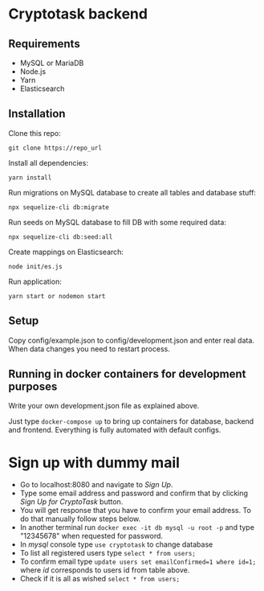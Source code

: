 # Cryptotask backend

## Requirements

- MySQL or MariaDB
- Node.js
- Yarn
- Elasticsearch

## Installation

Clone this repo:
```
git clone https://repo_url
```

Install all dependencies:
```
yarn install
```

Run migrations on MySQL database to create all tables and database stuff:
```
npx sequelize-cli db:migrate
```

Run seeds on MySQL database to fill DB with some required data:
```
npx sequelize-cli db:seed:all
```

Create mappings on Elasticsearch:
```
node init/es.js
```

Run application:
```
yarn start or nodemon start
```

## Setup

Copy config/example.json to config/development.json and enter real data. When data changes you need to restart process.

## Running in docker containers for development purposes

Write your own development.json file as explained above.

Just type `docker-compose up` to bring up containers for database, backend and frontend. Everything is fully automated with default configs.

# Sign up with dummy mail
*  Go to localhost:8080 and navigate to *Sign Up*.
*  Type some email address and password and confirm that by clicking *Sign Up for CryptoTask* button.
*  You will get response that you have to confirm your email address. To do that manually follow steps below.
*  In another terminal run `docker exec -it db mysql -u root -p` and type "12345678" when requested for password.
*  In *mysql* console type `use cryptotask` to change database
*  To list all registered users type `select * from users;`
*  To confirm email type `update users set emailConfirmed=1 where id=1;` where *id* corresponds to users id from table above.
*  Check if it is all as wished `select * from users;`

